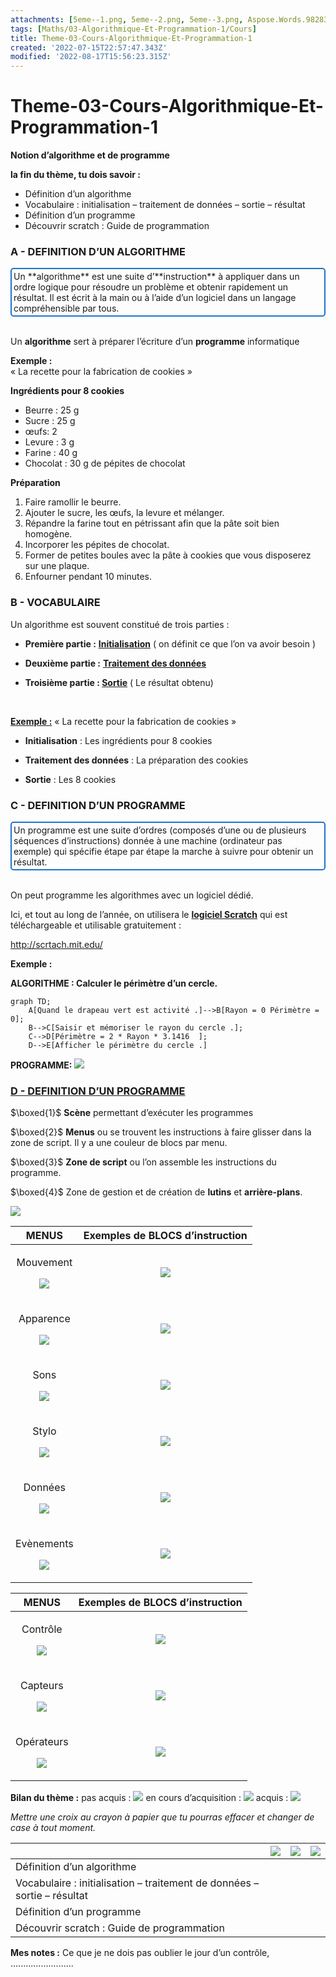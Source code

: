 ```yaml
---
attachments: [5eme--1.png, 5eme--2.png, 5eme--3.png, Aspose.Words.98283860-d093-4c10-995d-d38bcdf04110.007.png, Aspose.Words.98283860-d093-4c10-995d-d38bcdf04110.012.png, Aspose.Words.98283860-d093-4c10-995d-d38bcdf04110.017.png, Aspose.Words.98283860-d093-4c10-995d-d38bcdf04110.018.png, Aspose.Words.98283860-d093-4c10-995d-d38bcdf04110.019.png, Aspose.Words.98283860-d093-4c10-995d-d38bcdf04110.020.png, Aspose.Words.98283860-d093-4c10-995d-d38bcdf04110.021.png, Aspose.Words.98283860-d093-4c10-995d-d38bcdf04110.022.png, Aspose.Words.98283860-d093-4c10-995d-d38bcdf04110.023.png, Aspose.Words.98283860-d093-4c10-995d-d38bcdf04110.024.png, Aspose.Words.98283860-d093-4c10-995d-d38bcdf04110.025.png, Aspose.Words.98283860-d093-4c10-995d-d38bcdf04110.026.png, Aspose.Words.98283860-d093-4c10-995d-d38bcdf04110.027.png, Aspose.Words.98283860-d093-4c10-995d-d38bcdf04110.028.png, Aspose.Words.98283860-d093-4c10-995d-d38bcdf04110.029.png, Aspose.Words.98283860-d093-4c10-995d-d38bcdf04110.030.png, Aspose.Words.98283860-d093-4c10-995d-d38bcdf04110.031.png, Aspose.Words.98283860-d093-4c10-995d-d38bcdf04110.032.png, Aspose.Words.98283860-d093-4c10-995d-d38bcdf04110.033.png, Aspose.Words.98283860-d093-4c10-995d-d38bcdf04110.034.png]
tags: [Maths/03-Algorithmique-Et-Programmation-1/Cours]
title: Theme-03-Cours-Algorithmique-Et-Programmation-1
created: '2022-07-15T22:57:47.343Z'
modified: '2022-08-17T15:56:23.315Z'
---
```


# Theme-03-Cours-Algorithmique-Et-Programmation-1

**Notion d’algorithme et de programme**


**la fin du thème, tu dois savoir :**

* Définition d’un algorithme
* Vocabulaire : initialisation – traitement de données – sortie – résultat
* Définition d’un programme
*  Découvrir scratch : Guide de programmation



### A -   DEFINITION D’UN ALGORITHME

<div style="border-radius: 5px; border: 2px solid#1c75c8; padding: 3px;">
<markdown>
Un **algorithme** est une suite d’**instruction** à appliquer dans un ordre logique pour résoudre un problème 
et obtenir rapidement un résultat. 
Il est écrit à la main ou à l’aide d’un logiciel dans un langage compréhensible par tous.
</markdown>
</div><br>



Un **algorithme** sert à préparer l’écriture d’un **programme** informatique

**Exemple :**   
« La recette pour la fabrication de cookies » 

**Ingrédients pour 8 cookies**
* Beurre : 25 g
* Sucre : 25 g
* œufs: 2
* Levure : 3 g
* Farine : 40 g
* Chocolat : 30 g de pépites de chocolat

**Préparation**

1. Faire ramollir le beurre.
2. Ajouter le sucre, les œufs, la levure et mélanger.
3. Répandre la farine tout en pétrissant afin que la pâte
soit bien homogène.
4. Incorporer les pépites de chocolat.
5. Former de petites boules avec la pâte à cookies que
vous disposerez sur une plaque.
6. Enfourner pendant 10 minutes.


### B -   VOCABULAIRE

Un algorithme est souvent constitué de trois parties :

* **Première partie :** <u>**Initialisation**</u> ( on définit ce que l’on va avoir besoin )

* **Deuxième partie :** <u>**Traitement des données**</u>

* **Troisième partie : <u>** **Sortie**</u> ( Le résultat obtenu)
<br>

<u>**Exemple :**</u>   « La recette pour la fabrication de cookies » 

* **Initialisation** : Les ingrédients pour 8 cookies

* **Traitement des données** : La préparation des cookies

* **Sortie** : Les 8 cookies

### C -   DEFINITION D’UN PROGRAMME



<div style="border-radius: 5px; border: 2px solid#1c75c8; padding: 3px;">
<markdown>
Un programme est une suite d’ordres (composés d’une ou de plusieurs séquences d’instructions) donnée à une machine (ordinateur pas exemple) qui spécifie étape par étape la marche à suivre pour obtenir un résultat.
</markdown>
</div><br>




On peut programme les algorithmes avec un logiciel dédié.

Ici, et tout au long de l’année, on utilisera le <u>**logiciel Scratch**</u> qui est téléchargeable et utilisable gratuitement :


http://scrtach.mit.edu/

**Exemple :**

**ALGORITHME : Calculer le périmètre d’un cercle.**

```mermaid
graph TD;
    A[Quand le drapeau vert est activité .]-->B[Rayon = 0 Périmètre = 0];
    B-->C[Saisir et mémoriser le rayon du cercle .];
    C-->D[Périmètre = 2 * Rayon * 3.1416  ];
    D-->E[Afficher le périmètre du cercle .]
```





**PROGRAMME:**
![](@attachment/Aspose.Words.98283860-d093-4c10-995d-d38bcdf04110.007.png)








### <u>**D -   DEFINITION D’UN PROGRAMME**</u>




$\boxed{1}$ **Scène** permettant  d’exécuter les programmes

$\boxed{2}$ **Menus** ou se trouvent les instructions à faire glisser dans la zone de script. Il y a une couleur de blocs par menu.

$\boxed{3}$ **Zone de script** ou l’on assemble les instructions du programme.

$\boxed{4}$ Zone de gestion et de création de **lutins** et **arrière-plans**.

![](@attachment/Aspose.Words.98283860-d093-4c10-995d-d38bcdf04110.012.png)                            



|**MENUS**|**Exemples de BLOCS d’instruction**|
| :-: | :-: |
|<p>Mouvement</p><p>![](@attachment/Aspose.Words.98283860-d093-4c10-995d-d38bcdf04110.017.png)</p>|<p></p><p>![](@attachment/Aspose.Words.98283860-d093-4c10-995d-d38bcdf04110.018.png)</p>|
|<p>Apparence</p><p>![](@attachment/Aspose.Words.98283860-d093-4c10-995d-d38bcdf04110.019.png)</p>|<p></p><p>![](@attachment/Aspose.Words.98283860-d093-4c10-995d-d38bcdf04110.020.png)</p>|
|<p>Sons</p><p>![](@attachment/Aspose.Words.98283860-d093-4c10-995d-d38bcdf04110.021.png)</p>|<p></p><p>![](@attachment/Aspose.Words.98283860-d093-4c10-995d-d38bcdf04110.022.png)</p><p></p>|
|<p>Stylo</p><p>![](@attachment/Aspose.Words.98283860-d093-4c10-995d-d38bcdf04110.023.png)</p>|<p></p><p>![](@attachment/Aspose.Words.98283860-d093-4c10-995d-d38bcdf04110.024.png)</p>|
|<p>Données</p><p>![](@attachment/Aspose.Words.98283860-d093-4c10-995d-d38bcdf04110.025.png)</p>|<p></p><p>![](@attachment/Aspose.Words.98283860-d093-4c10-995d-d38bcdf04110.026.png)</p>|
|<p>Evènements</p><p>![](@attachment/Aspose.Words.98283860-d093-4c10-995d-d38bcdf04110.027.png)</p>|<p></p><p>![](@attachment/Aspose.Words.98283860-d093-4c10-995d-d38bcdf04110.028.png)</p>|










|MENUS|Exemples de BLOCS d’instruction|
| :-: | :-: |
|<p>Contrôle</p><p>![](@attachment/Aspose.Words.98283860-d093-4c10-995d-d38bcdf04110.029.png)</p>|<p></p><p>![](@attachment/Aspose.Words.98283860-d093-4c10-995d-d38bcdf04110.030.png)</p>|
|<p>Capteurs</p><p>![](@attachment/Aspose.Words.98283860-d093-4c10-995d-d38bcdf04110.031.png)</p>|<p></p><p>![](@attachment/Aspose.Words.98283860-d093-4c10-995d-d38bcdf04110.032.png)</p>|
|<p>Opérateurs</p><p>![](@attachment/Aspose.Words.98283860-d093-4c10-995d-d38bcdf04110.033.png)</p>|<p></p><p>![](@attachment/Aspose.Words.98283860-d093-4c10-995d-d38bcdf04110.034.png)</p>|







**Bilan du thème :**       pas acquis : ![](@attachment/5eme--1.png)               en cours d’acquisition :   ![](@attachment/5eme--2.png)                    acquis : ![](@attachment/5eme--3.png)

*Mettre une croix au crayon à papier que tu pourras effacer et changer de case à tout moment.*


||![](@attachment/5eme--1.png)|![](@attachment/5eme--2.png)|![](@attachment/5eme--3.png)|
| :- | :-: | :-: | :-: |
|Définition d’un algorithme| | | |
|Vocabulaire : initialisation – traitement de données – sortie – résultat| | | |
|Définition d’un programme| | | |
|Découvrir scratch : Guide de programmation| | | |




**Mes notes :** Ce que je ne dois pas oublier le jour d’un contrôle, ......................... 












